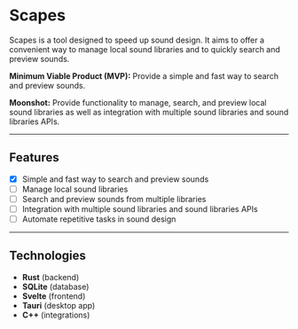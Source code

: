 # Scapes

Scapes is a tool designed to speed up sound design. It aims to offer a convenient way to manage local sound libraries and to quickly search and preview sounds.

**Minimum Viable Product (MVP):** Provide a simple and fast way to search and preview sounds.

**Moonshot:** Provide functionality to manage, search, and preview local sound libraries as well as integration with multiple sound libraries and sound libraries APIs. 

---

## Features

- [x] Simple and fast way to search and preview sounds
- [ ] Manage local sound libraries
- [ ] Search and preview sounds from multiple libraries
- [ ] Integration with multiple sound libraries and sound libraries APIs
- [ ] Automate repetitive tasks in sound design

---

## Technologies

- **Rust** (backend)
- **SQLite** (database)
- **Svelte** (frontend)
- **Tauri** (desktop app)
- **C++** (integrations)